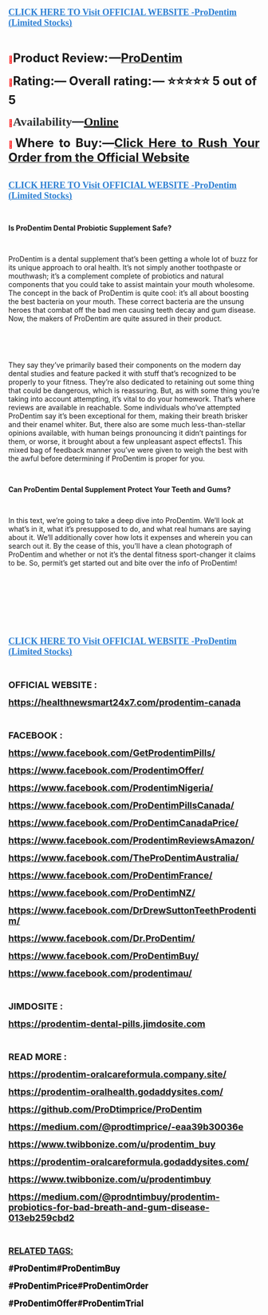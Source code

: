 <p align="left"><strong><a href="https://healthnewsmart24x7.com/prodentim-canada-buy/" target="_blank"><span style="color: #2b7ed2;"><span style="font-family: source-serif-pro, Georgia, Cambria, 'Times New Roman', Times, serif;"><span style="font-size: large;"><span lang="en-US"><u>CLICK HERE TO Visit OFFICIAL WEBSITE -ProDentim (Limited Stocks)</u></span></span></span></span></a></strong></p>
<p>&nbsp;</p>
<p align="justify"><span style="color: #ff0000;">📣</span><span style="font-size: x-large;"><span lang="en-US"><strong>Product Review: &mdash;</strong></span></span><a href="https://www.facebook.com/GetProdentimPills/" target="_blank"><span style="font-size: x-large;"><span lang="en-US"><strong>ProDentim</strong></span></span></a></p>
<p><span style="color: #ff0000;">📣</span><span style="font-size: x-large;"><span lang="en-US"><strong>Rating:&mdash; Overall rating: &mdash; ⭐⭐⭐⭐⭐ 5 out of 5</strong></span></span></p>
<p><strong><span style="color: #ff0000;">📣</span></strong><strong><span style="color: #323335;"><span style="font-family: 'PT Serif', serif;"><span style="font-size: x-large;"><span lang="en-US"><strong>Availability</strong></span></span></span></span></strong><strong><span style="color: #323335;"><span style="font-size: x-large;">&mdash;</span></span></strong><strong><a href="https://www.facebook.com/ProdentimOffer/" target="_blank"><span style="font-family: 'PT Serif', serif;"><span style="font-size: x-large;"><span lang="en-US"><u><strong>Online</strong></u></span></span></span></a></strong></p>
<p align="justify"><span style="color: #ff0000;">📣</span><span style="font-size: x-large;"><span lang="en-US"><strong>Where to Buy:&mdash;</strong></span></span><a href="https://www.facebook.com/ProdentimNigeria/"><span style="font-size: x-large;"><strong>Click Here to Rush Your Order from the Official Website</strong></span></a></p>
<p><br /> <strong><a href="https://www.facebook.com/ProDentimPillsCanada/" target="_blank"><span style="color: #2b7ed2;"><span style="font-family: source-serif-pro, Georgia, Cambria, 'Times New Roman', Times, serif;"><span style="font-size: large;"><span lang="en-US"><u><strong>CLICK HERE TO Visit OFFICIAL WEBSITE -ProDentim (Limited Stocks)</strong></u></span></span></span></span></a></strong></p>
<p>&nbsp;</p>
<p><strong>Is ProDentim Dental Probiotic Supplement Safe?</strong></p>
<p>&nbsp;</p>
<p>ProDentim is a dental supplement that&rsquo;s been getting a whole lot of buzz for its unique approach to oral health. It&rsquo;s not simply another toothpaste or mouthwash; it&rsquo;s a complement complete of probiotics and natural components that you could take to assist maintain your mouth wholesome. The concept in the back of ProDentim is quite cool: it&rsquo;s all about boosting the best bacteria on your mouth. These correct bacteria are the unsung heroes that combat off the bad men causing teeth decay and gum disease. Now, the makers of ProDentim are quite assured in their product.</p>
<p>&nbsp;</p>
<p>&nbsp;</p>
<p>They say they&rsquo;ve primarily based their components on the modern day dental studies and feature packed it with stuff that&rsquo;s recognized to be properly to your fitness. They&rsquo;re also dedicated to retaining out some thing that could be dangerous, which is reassuring. But, as with some thing you&rsquo;re taking into account attempting, it&rsquo;s vital to do your homework. That&rsquo;s where reviews are available in reachable. Some individuals who&rsquo;ve attempted ProDentim say it&rsquo;s been exceptional for them, making their breath brisker and their enamel whiter. But, there also are some much less-than-stellar opinions available, with human beings pronouncing it didn&rsquo;t paintings for them, or worse, it brought about a few unpleasant aspect effects1. This mixed bag of feedback manner you&rsquo;ve were given to weigh the best with the awful before determining if ProDentim is proper for you.</p>
<p>&nbsp;</p>
<p><strong>Can ProDentim Dental Supplement Protect Your Teeth and Gums?</strong></p>
<p>&nbsp;</p>
<p>In this text, we&rsquo;re going to take a deep dive into ProDentim. We&rsquo;ll look at what&rsquo;s in it, what it&rsquo;s presupposed to do, and what real humans are saying about it. We&rsquo;ll additionally cover how lots it expenses and wherein you can search out it. By the cease of this, you&rsquo;ll have a clean photograph of ProDentim and whether or not it&rsquo;s the dental fitness sport-changer it claims to be. So, permit&rsquo;s get started out and bite over the info of ProDentim!</p>
<p>&nbsp;</p>
<p>&nbsp;</p>
<p>&nbsp;</p>
<p>&nbsp;</p>
<p align="left"><strong><a href="https://www.facebook.com/ProDentimCanadaPrice/" target="_blank"><span style="color: #2b7ed2;"><span style="font-family: source-serif-pro, Georgia, Cambria, 'Times New Roman', Times, serif;"><span style="font-size: large;"><span lang="en-US"><u><strong>CLICK HERE TO Visit OFFICIAL WEBSITE -ProDentim (Limited Stocks)</strong></u></span></span></span></span></a></strong></p>
<p align="left">&nbsp;</p>
<p><span style="font-size: large;"><strong>OFFICIAL WEBSITE :</strong></span></p>
<p><span style="font-size: large;"><a href="https://healthnewsmart24x7.com/prodentim-canada"><strong>https://healthnewsmart24x7.com/prodentim-canada</strong></a></span></p>
<p>&nbsp;</p>
<p><span style="font-size: large;"><strong>FACEBOOK :</strong></span></p>
<p><span style="font-size: large;"><a href="https://www.facebook.com/GetProdentimPills/"><strong>https://www.facebook.com/GetProdentimPills/</strong></a></span></p>
<p><span style="font-size: large;"><a href="https://www.facebook.com/ProdentimOffer/"><strong>https://www.facebook.com/ProdentimOffer/</strong></a></span></p>
<p><span style="font-size: large;"><a href="https://www.facebook.com/ProdentimNigeria/"><strong>https://www.facebook.com/ProdentimNigeria/</strong></a></span></p>
<p><span style="font-size: large;"><a href="https://www.facebook.com/ProDentimPillsCanada/"><strong>https://www.facebook.com/ProDentimPillsCanada/</strong></a></span></p>
<p><span style="font-size: large;"><a href="https://www.facebook.com/ProDentimCanadaPrice/"><strong>https://www.facebook.com/ProDentimCanadaPrice/</strong></a></span></p>
<p><span style="font-size: large;"><a href="https://www.facebook.com/ProdentimReviewsAmazon/"><strong>https://www.facebook.com/ProdentimReviewsAmazon/</strong></a></span></p>
<p><span style="font-size: large;"><a href="https://www.facebook.com/TheProDentimAustralia/"><strong>https://www.facebook.com/TheProDentimAustralia/</strong></a></span></p>
<p><span style="font-size: large;"><a href="https://www.facebook.com/ProDentimFrance/"><strong>https://www.facebook.com/ProDentimFrance/</strong></a></span></p>
<p><span style="font-size: large;"><a href="https://www.facebook.com/ProDentimNZ/"><strong>https://www.facebook.com/ProDentimNZ/</strong></a></span></p>
<p><span style="font-size: large;"><a href="https://www.facebook.com/DrDrewSuttonTeethProdentim/"><strong>https://www.facebook.com/DrDrewSuttonTeethProdentim/</strong></a></span></p>
<p><span style="font-size: large;"><a href="https://www.facebook.com/Dr.ProDentim/"><strong>https://www.facebook.com/Dr.ProDentim/</strong></a></span></p>
<p><span style="font-size: large;"><a href="https://www.facebook.com/ProDentimBuy/"><strong>https://www.facebook.com/ProDentimBuy/</strong></a></span></p>
<p><span style="font-size: large;"><a href="https://www.facebook.com/prodentimau/"><strong>https://www.facebook.com/prodentimau/</strong></a></span></p>
<p>&nbsp;</p>
<p><span style="font-size: large;"><strong>JIMDOSITE :</strong></span></p>
<p><span style="font-size: large;"><a href="https://prodentim-dental-pills.jimdosite.com/"><strong>https://prodentim-dental-pills.jimdosite.com</strong></a></span></p>
<p>&nbsp;</p>
<p><span style="font-size: large;"><strong>READ MORE :</strong></span></p>
<p><span style="font-size: large;"><a href="https://prodentim-oralcareformula.company.site/"><strong>https://prodentim-oralcareformula.company.site/</strong></a></span></p>
<p><span style="font-size: large;"><a href="https://prodentim-oralhealth.godaddysites.com/"><strong>https://prodentim-oralhealth.godaddysites.com/</strong></a></span></p>
<p><span style="font-size: large;"><a href="https://github.com/ProDtimprice/ProDentim"><strong>https://github.com/ProDtimprice/ProDentim</strong></a></span></p>
<p><span style="font-size: large;"><a href="https://medium.com/@prodtimprice/-eaa39b30036e"><strong>https://medium.com/@prodtimprice/-eaa39b30036e</strong></a></span></p>
<p><span style="font-size: large;"><a href="https://www.twibbonize.com/u/prodentim_buy"><strong>https://www.twibbonize.com/u/prodentim_buy</strong></a></span></p>
<p><span style="font-size: large;"><a href="https://prodentim-oralcareformula.godaddysites.com/"><strong>https://prodentim-oralcareformula.godaddysites.com/</strong></a></span></p>
<p><span style="font-size: large;"><a href="https://www.twibbonize.com/u/prodentimbuy"><strong>https://www.twibbonize.com/u/prodentimbuy</strong></a></span></p>
<p><span style="font-size: large;"><a href="https://medium.com/@prodntimbuy/prodentim-probiotics-for-bad-breath-and-gum-disease-013eb259cbd2"><strong>https://medium.com/@prodntimbuy/prodentim-probiotics-for-bad-breath-and-gum-disease-013eb259cbd2</strong></a></span></p>
<p align="left">&nbsp;</p>
<p><strong><span style="color: #1c1c1c;"><span style="font-family: Roboto, sans-serif;"><span style="font-size: large;"><span lang="en-US"><u><strong>RELATED TAGS:</strong></u></span></span></span></span></strong></p>
<p><span style="color: #000000;"><span style="font-family: Roboto, sans-serif;"><span style="font-size: large;"><strong>#ProDentim#ProDentimBuy</strong></span></span></span></p>
<p><span style="color: #000000;"><span style="font-family: Roboto, sans-serif;"><span style="font-size: large;"><strong>#ProDentimPrice#ProDentimOrder</strong></span></span></span></p>
<p><span style="color: #000000;"><span style="font-family: Roboto, sans-serif;"><span style="font-size: large;"><strong>#ProDentimOffer#ProDentimTrial</strong></span></span></span></p>
<p align="left">&nbsp;</p>
